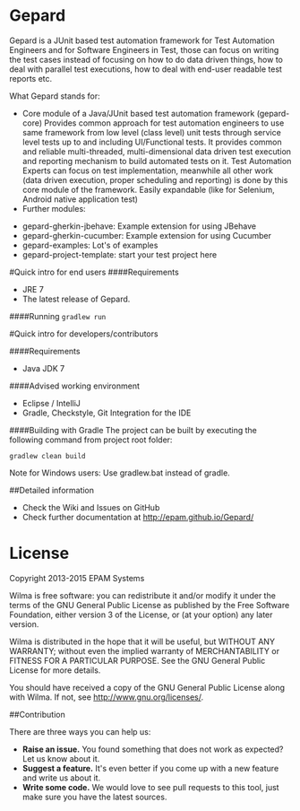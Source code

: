 Gepard
===========
Gepard is a JUnit based test automation framework for Test Automation Engineers and for Software Engineers in Test, those can focus on writing the test cases instead of focusing on how to do data driven things, how to deal with parallel test executions, how to deal with end-user readable test reports etc. 
 
What Gepard stands for:
* Core module of a Java/JUnit based test automation framework (gepard-core)
Provides common approach for test automation engineers to use same framework from low level (class level) unit tests through service level tests up to and including UI/Functional tests.
It provides common and reliable multi-threaded, multi-dimensional data driven test execution and reporting mechanism to build automated tests on it. Test Automation Experts can focus on test implementation, meanwhile all other work (data driven execution, proper scheduling and reporting) is done by this core module of the framework. 
Easily expandable (like for Selenium, Android native application test)
* Further modules:
 - gepard-gherkin-jbehave: Example extension for using JBehave  
 - gepard-gherkin-cucumber: Example extension for using Cucumber  
 - gepard-examples: Lot's of examples
 - gepard-project-template: start your test project here  

#Quick intro for end users
####Requirements
* JRE 7
* The latest release of Gepard.

####Running
`gradlew run`

#Quick intro for developers/contributors

####Requirements
* Java JDK 7

####Advised working environment
* Eclipse / IntelliJ
* Gradle, Checkstyle, Git Integration for the IDE

####Building with Gradle
The project can be built by executing the following command from project root folder:

`gradlew clean build`

Note for Windows users: Use gradlew.bat instead of gradle.

##Detailed information
* Check the Wiki and Issues on GitHub
* Check further documentation at http://epam.github.io/Gepard/

# License
Copyright 2013-2015 EPAM Systems

Wilma is free software: you can redistribute it and/or modify
it under the terms of the GNU General Public License as published by
the Free Software Foundation, either version 3 of the License, or
(at your option) any later version.

Wilma is distributed in the hope that it will be useful,
but WITHOUT ANY WARRANTY; without even the implied warranty of
MERCHANTABILITY or FITNESS FOR A PARTICULAR PURPOSE.  See the
GNU General Public License for more details.

You should have received a copy of the GNU General Public License
along with Wilma.  If not, see <http://www.gnu.org/licenses/>.

##Contribution

There are three ways you can help us:

* **Raise an issue.** You found something that does not work as expected? Let us know about it.
* **Suggest a feature.** It's even better if you come up with a new feature and write us about it.
* **Write some code.** We would love to see pull requests to this tool, just make sure you have the latest sources.
